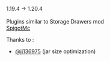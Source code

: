 1.19.4 -> 1.20.4 <br/><br/>
Plugins similar to Storage Drawers mod <br/>
[SpigotMc](https://www.spigotmc.org/resources/hdrawer.114799/)

Thanks to :
- [@jj136975](https://github.com/jj136975) (jar size optimization)
